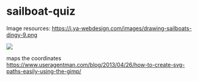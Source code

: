 # sailboat-quiz


Image resources:
https://i.ya-webdesign.com/images/drawing-sailboats-dingy-9.png

<!-- Image Map Generated by http://www.image-map.net/ -->
<img src="laser-sailboat.png" usemap="#image-map">

<map name="image-map">
    <area target="" alt="" title="" href="" coords="875,55,1663,2179,1739,2156" shape="poly">
    <area target="" alt="" title="" href="" coords="1334,2293,646,2041" shape="poly">
</map>

maps the coordinates
https://www.useragentman.com/blog/2013/04/26/how-to-create-svg-paths-easily-using-the-gimp/
